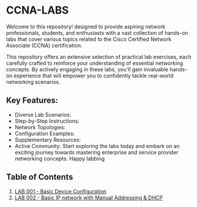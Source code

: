 # CCNA-LABS
Welcome to this repository! designed to provide aspiring network professionals, students, and enthusiasts with a vast collection of hands-on labs that cover various topics related to the Cisco Certified Network Associate (CCNA) certification.  

This repository offers an extensive selection of practical lab exercises, each carefully crafted to reinforce your understanding of essential networking concepts. By actively engaging in these labs, you'll gain invaluable hands-on experience that will empower you to confidently tackle real-world networking scenarios.

## Key Features:

* Diverse Lab Scenarios: 
* Step-by-Step Instructions:
* Network Topologies: 
* Configuration Examples: 
* Supplementary Resources: 
* Active Community:
Start exploring the labs today and embark on an exciting journey towards mastering enterprise and service provider networking concepts. Happy labbing

## Table of Contents

1. [LAB 001 - Basic Device Configuration](https://github.com/JoramGranger/CCNA-LABS/blob/main/LAB%20001.md)
2. [LAB 002 - Basic IP network with Manual Addressing & DHCP](https://github.com/JoramGranger/CCNA-LABS/blob/main/LAB%20001.md)

